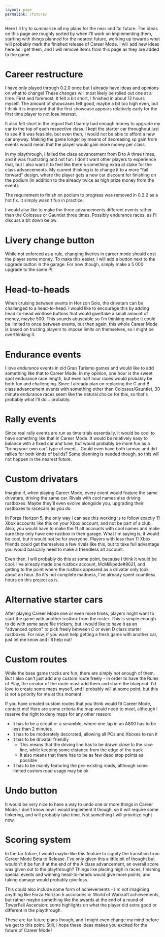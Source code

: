 ```yaml
---
layout: page
permalink: /future/
---
```



Here I'll try to summarize all my plans for the near and far future.
The ideas on this page are roughly sorted by when I'll work on implementing them, starting with things planned for the nearest future, working up towards what will probably mark the finished release of Career Mode.
I will add new ideas here as I get them, and I will remove items from this page as they are added to the game.


# Career restructure

I have only played through 0.2.0 once but I already have ideas and opinions on what to change!
These changes will most likely be rolled out one at a time.
First and foremost, it felt a bit short, I finished in about 12 hours myself.
The amount of showcases felt good, maybe a bit too high even, but I think it is important that the first showcase appears relatively early for the first time player to not lose interest.

It also felt short in the regard that I barely had enough money to upgrade my car to the top of each respective class.
I kept the starter car throughout just to see if it was feasible, but even then, I would not be able to afford a new car anyway.
Making the game longer by means of decreasing xp gain from events would mean that the player would gain more money per class.

In my playthrough, I failed the class advancement from B to A three times, and it was frustrating and not fun.
I don't want other players to experience that, but I also want it to feel like there's something extra at stake for the class advancements.
My current thinking is to change it to a more "fail forward" design, where the player gets a new car discount for finishing on the podium (in addition to the already twice as high prize money from the event).

The requirement to finish on podium to progress was removed in 0.2.2 as a hot fix.
It simply wasn't fun in practice.

I would also like to make the three advancements different events rather than the Colossus or Gauntlet three times.
Possibly endurance races, as I'll discuss a bit down below.


# Livery change button

While not enforced as a rule, changing liveries in career mode should cost the player some money.
To make this easier, I will add a button next to the upgrade button in the garage.
For now though, simply make a 5 000 upgrade to the same PI!


# Head-to-heads

When cruising between events in Horizon Solo, the drivatars can be challenged to a head-to-head.
I would like to encourage this by adding head-to-head win/lose buttons that would give/take a small amount of money, maybe 500.
This sounds abuseable so I'm thinking maybe it could be limited to once between events, but then again, this whole Career Mode is based on trusting players to impose limits on themselves, so I might be overthinking it.


# Endurance events

I love endurance events in old Gran Turismo games and would like to add something like that to Career Mode.
In my opinion, one hour is the sweet spot endurance race length, but even half hour races would probably be both fun and challenging.
Since I already plan on replacing the C and B class advancement events with something other than Colossus/Gauntlet, 30 minute endurance races seem like the natural choice for this, so that's probably what I'll do... probably.


# Rally events

Since real rally events are run as time trials essentially, it would be cool to have something like that in Career Mode.
It would be relatively easy to balance with a fixed car and tune, but would probably be more fun as a "bring your own car" type of event...
Could even have both tarmac and dirt rallies for both kinds of builds?
Some planning is needed though, so this will not happen in the nearest future.


# Custom drivatars

Imagine if, when playing Career Mode, every event would feature the same drivatars, driving the same car.
Rivals with cool names also driving rustboxes.
Maybe they'll even evolve alongside you, upgrading their rustboxes to racecars as you do.

In Forza Horizon 5, the only way I can see this working is to follow exactly 11 Xbox accounts like this on your Xbox account, and not be part of a club.
Also, you would have to make the 11 alt accounts with cool names and make sure they only have one rustbox in their garage.
What I'm saying is, it would be cool, but it would not be for everyone.
Players with less than 11 Xbox friends could get themselves a few rivals like this, but to take full advantage you would basically need to make a friendless alt account.

Even then, I will probably do this at some point, because I think it would be cool.
I've already made one rustbox account, McMillipede#8621, and getting to the point where the rustbox appeared as a drivatar only took about an hour.
So it's not complete madness, I've already spent countless hours on this project as is.


# Alternative starter cars

After playing Career Mode one or even more times, players might want to start the game with another rustbox from the roster.
This is simple enough to do with some save file trickery, but I would like to have it as an "advanced option" to pick freely between C or even D class starter rustboxes.
For now, if you want help getting a fresh game with another car, just let me know and I'll help out!


# Custom routes

While the base game tracks are fun, there are simply not enough of them.
But I also can't just add any custom route freely - in order to have the Rules of Play, the creator of the route must add them and share the blueprint.
I'd love to create some maps myself, and I probably will at some point, but this is not a priority for me at this moment.

If you have created custom routes that you think would fit Career Mode, contact me!
Here are some criteria the map would need to meet, although I reserve the right to deny maps for any other reason:
  * It has to be a circuit or a scramble, where one lap in an A800 has to be less than 2 minutes
  * It has to be moderately decorated, allowing all PCs and Xboxes to run it
  * It has to be drivatar friendly
      * This means that the driving line has to be drawn close to the race line, while keeping some distance from the edge of the track
      * It also means that there has to be as few dead stop points as possible
  * It has to be mainly featuring the pre-existing roads, although some limited custom road usage may be ok


# Undo button

It would be very nice to have a way to undo one or more things in Career Mode.
I don't know how I would implement it though, so it will require some tinkering, and will probably take time.
Not something I will prioritize right now.


# Scoring system

In the far future, I would maybe like this feature to signify the transition from Career Mode Beta to Release.
I've only given this a little bit of thought but wouldn't it be fun if at the end of the A class advancement, an overall score was given out to the playthrough?
Things like placing high in races, finishing special events and winning head-to-heads would give more points, and taking damage would probably give less.

This could also include some form of achievements - I'm not imagining anything like Forza Horizon 5 accolades or World of Warcraft achievements, but rather maybe something like the awards at the end of a round of TowerFall Ascension:
some highlights on what the player did extra good or different in the playthrough.

These are far future plans though, and I might even change my mind before we get to this point.
Still, I hope these ideas makes you excited for the future of Career Mode!

